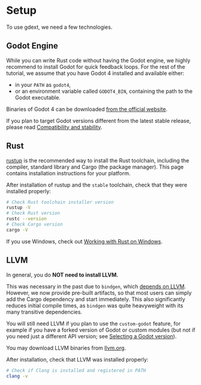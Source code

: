 <!--
  ~ This Source Code Form is subject to the terms of the Mozilla Public
  ~ License, v. 2.0. If a copy of the MPL was not distributed with this
  ~ file, You can obtain one at https://mozilla.org/MPL/2.0/.
-->

# Setup

To use gdext, we need a few technologies.


## Godot Engine

While you can write Rust code without having the Godot engine, we highly recommend to install Godot for quick feedback loops.
For the rest of the tutorial, we assume that you have Godot 4 installed and available either:

- in your `PATH` as `godot4`,
- or an environment variable called `GODOT4_BIN`, containing the path to the Godot executable.

Binaries of Godot 4 can be downloaded [from the official website][godot-download].

If you plan to target Godot versions different from the latest stable release, please read [Compatibility and stability][compatibility].


## Rust

[rustup] is the recommended way to install the Rust toolchain, including the compiler, standard library and Cargo (the package manager).
This page contains installation instructions for your platform.

After installation of rustup and the `stable` toolchain, check that they were installed properly:

```bash
# Check Rust toolchain installer version
rustup -V
# Check Rust version
rustc --version
# Check Cargo version
cargo -V
```

If you use Windows, check out [Working with Rust on Windows][rustup-windows].


## LLVM

In general, you do **NOT need to install LLVM.**


This was necessary in the past due to `bindgen`, which [depends on LLVM][llvm-bindgen].
However, we now provide pre-built artifacts, so that most users can simply add the Cargo dependency and start immediately.
This also significantly reduces initial compile times, as `bindgen` was quite heavyweight with its many transitive dependencies.

You will still need LLVM if you plan to use the `custom-godot` feature, for example if you have a forked version of Godot or custom
modules (but not if you need just a different API version; see [Selecting a Godot version][godot-version]).

You may download LLVM binaries from [llvm.org][llvm].

After installation, check that LLVM was installed properly:

```bash
# Check if Clang is installed and registered in PATH
clang -v
```


[compatibility]: ../advanced/compatibility.md
[godot-download]: https://godotengine.org/download
[godot-version]: ../advanced/godot-version.md
[llvm-bindgen]: https://rust-lang.github.io/rust-bindgen/requirements.html
[llvm]: https://releases.llvm.org
[rustup-windows]: https://github.com/rust-lang/rustup#working-with-rust-on-windows
[rustup]: https://rustup.rs
